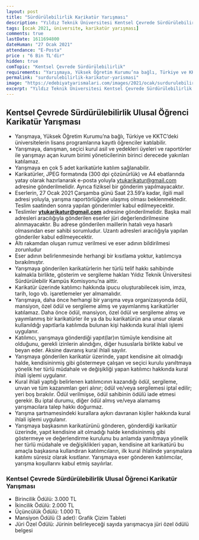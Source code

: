 ```yaml
---
layout: post
title: "Sürdürülebilirlik Karikatür Yarışması"
description: "Yıldız Teknik Üniversitesi Kentsel Çevrede Sürdürülebilirlik Ulusal Öğrenci Karikatür Yarışması düzenliyor"
tags: [ocak 2021, üniversite, karikatür yarışması]
comments: true
lastDate: 1611694800 
dateHuman: "27 Ocak 2021"
attendance: "E-Posta"
price : "6 Bin TL'dir"
hidden: true
comTopic: "Kentsel Çevrede Sürdürülebilirlik"
requirements: "Yarışmaya, Yüksek Öğretim Kurumu’na bağlı, Türkiye ve KKTC’deki üniversitelerin lisans programlarına kayıtlı öğrenciler katılabilir"
permalink: "surdurulebilirlik-karikatur-yarismasi"
image: "https://edebiyatyarismalari.com/images/2021/ocak/surdurulebilirlik-karikatur-yarismasi.jpg"
excerpt: "Yıldız Teknik Üniversitesi Kentsel Çevrede Sürdürülebilirlik Ulusal Öğrenci Karikatür Yarışması düzenliyor"
---
```


## Kentsel Çevrede Sürdürülebilirlik Ulusal Öğrenci Karikatür Yarışması
- Yarışmaya, Yüksek Öğretim Kurumu’na bağlı, Türkiye ve KKTC’deki üniversitelerin lisans programlarına kayıtlı öğrenciler katılabilir.
- Yarışmaya, danışman, seçici kurul asil ve yedekleri üyeleri ve raportörler ile yarışmayı açan kurum birimi yöneticilerinin birinci derecede yakınları katılamaz.
- Yarışmaya en çok 5 adet karikatürle katılım sağlanabilir.
- Karikatürler, JPEG formatında (300 dpi çözünürlük) ve A4 ebatlarında yatay olarak hazırlanarak e-posta yoluyla ytukarikatur@gmail.com adresine gönderilmelidir. Ayrıca fiziksel bir gönderim yapılmayacaktır.
- Eserlerin, 27 Ocak 2021 Çarşamba günü Saat 23.59’a kadar, ilgili mail adresi yoluyla, yarışma raportörlüğüne ulaşmış olması beklenmektedir. Teslim saatinden sonra yapılan gönderimler kabul edilmeyecektir.
- Teslimler **ytukarikatur@gmail.com** adresine gönderilmelidir. Başka mail adresleri aracılığıyla gönderilen eserler jüri değerlendirilmesine alınmayacaktır. Bu adrese gönderilen maillerin hatalı veya hasarlı olmasından eser sahibi sorumludur. Uzantı adresleri aracılığıyla yapılan gönderiler kabul edilmeyecektir.
- Altı rakamdan oluşan rumuz verilmesi ve eser adının bildirilmesi zorunludur
- Eser adının belirlenmesinde herhangi bir kısıtlama yoktur, katılımcıya bırakılmıştır.       
- Yarışmaya gönderilen karikatürlerin her türlü telif hakkı sahibinde kalmakla birlikte, gösterim ve sergileme hakları Yıldız Teknik Üniversitesi Sürdürülebilir Kampüs Komisyonu’na aittir.
- Karikatür üzerinde katılımcı hakkında ipucu oluşturabilecek isim, imza, tarih, logo vb. işaretlemeler yer almamalıdır.
- Yarışmaya, daha önce herhangi bir yarışma veya organizasyonda ödül, mansiyon, özel ödül ve sergileme almış ve yayımlanmış karikatürler katılamaz. Daha önce ödül, mansiyon, özel ödül ve sergileme almış ve yayımlanmış bir karikatürler ile ya da bu karikatürün ana unsur olarak kullanıldığı yapıtlarla katılımda bulunan kişi hakkında kural ihlali işlemi uygulanır.
- Katılımcı, yarışmaya gönderdiği yapıt(lar)ın tümüyle kendisine ait olduğunu, gerekli izinlerin alındığını, diğer hususlarla birlikte kabul ve beyan eder. Aksine davranış kural ihlali sayılır.
- Yarışmaya gönderilen karikatür üzerinde, yapıt kendisine ait olmadığı halde, kendisininmiş gibi göstermeye çalışan ve seçici kurulu yanıltmaya yönelik her türlü müdahale ve değişikliği yapan katılımcı hakkında kural ihlali işlemi uygulanır.
- Kural ihlali yaptığı belirlenen katılımcının kazandığı ödül, sergileme, unvan ve tüm kazanımları geri alınır; ödül ve/veya sergilemesi iptal edilir; yeri boş bırakılır. Ödül verilmişse, ödül sahibinin ödülü iade etmesi gerekir. Bu iptal durumu, diğer ödül almış ve/veya alamamış yarışmacılara talep hakkı doğurmaz.
- Yarışma şartnamesindeki kurallara aykırı davranan kişiler hakkında kural ihlali işlemi uygulanır.
- Yarışmaya başkasının karikatürünü gönderen, gönderdiği karikatür üzerinde, yapıt kendisine ait olmadığı halde kendisininmiş gibi göstermeye ve değerlendirme kurulunu bu anlamda yanıltmaya yönelik her türlü müdahale ve değişiklikleri yapan, kendisine ait karikatürü bu amaçla başkasına kullandıran katılımcıların, ilk kural ihlalinde yarışmalara katılımı süresiz olarak kısıtlanır. Yarışmaya eser gönderen katılımcılar, yarışma koşullarını kabul etmiş sayılırlar.

### Kentsel Çevrede Sürdürülebilirlik Ulusal Öğrenci Karikatür Yarışması
- Birincilik Ödülü: 3.000 TL
- İkincilik Ödülü: 2.000 TL
- Üçüncülük Ödülü: 1.000 TL
- Mansiyon Ödülü (3 adet): Grafik Çizim Tableti
- Jüri Özel Ödülü: Jürinin belirleyeceği sayıda yarışmacıya jüri özel ödülü belgesi